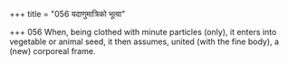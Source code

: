 +++
title = "056 यदाणुमात्रिको भूत्वा"

+++
056	When, being clothed with minute particles (only), it enters into vegetable or animal seed, it then assumes, united (with the fine body), a (new) corporeal frame.
